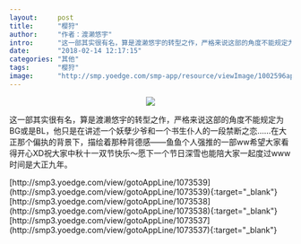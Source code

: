 ```yaml
---
layout:     post
title:      "樱狩"
author:     "作者：渡濑悠宇"
intro:      "这一部其实很有名，算是渡濑悠宇的转型之作，严格来说这部的角度不能规定为BG或是BL，他只是在讲述一个妖孽少爷和一个书生仆人的一段禁断之恋……在大正那个偏执的背景下，描绘着那种背德感——鱼鱼个人强推的一部ww希望大家看得开心XD祝大家中秋十一双节快乐～愿下一个节日深雪也能陪大家一起度过www时间是大正九年。"
date:       "2018-02-14 12:17:15"
categories: "其他"
tags:       "樱狩"
image:      "http://smp.yoedge.com/smp-app/resource/viewImage/1002596appline.png"
---
```

<div style="text-align: center">
<p><img src="http://smp.yoedge.com/smp-app/resource/viewImage/1002596appline.png"/></p>
</div>
<p class="post-meta">
<span>这一部其实很有名，算是渡濑悠宇的转型之作，严格来说这部的角度不能规定为BG或是BL，他只是在讲述一个妖孽少爷和一个书生仆人的一段禁断之恋……在大正那个偏执的背景下，描绘着那种背德感——鱼鱼个人强推的一部ww希望大家看得开心XD祝大家中秋十一双节快乐～愿下一个节日深雪也能陪大家一起度过www时间是大正九年。</span>
</p>
[http://smp3.yoedge.com/view/gotoAppLine/1073539](http://smp3.yoedge.com/view/gotoAppLine/1073539){:target="_blank"}
[http://smp3.yoedge.com/view/gotoAppLine/1073538](http://smp3.yoedge.com/view/gotoAppLine/1073538){:target="_blank"}
[http://smp3.yoedge.com/view/gotoAppLine/1073537](http://smp3.yoedge.com/view/gotoAppLine/1073537){:target="_blank"}


